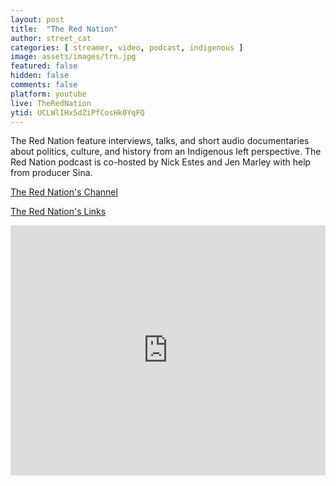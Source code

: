 ```yaml
---
layout: post
title:  "The Red Nation"
author: street_cat
categories: [ streamer, video, podcast, indigenous ]
image: assets/images/trn.jpg
featured: false
hidden: false
comments: false
platform: youtube
live: TheRedNation
ytid: UCLWlIHx5dZiPfCosHk0YqFQ
---
```


The Red Nation feature interviews, talks, and short audio documentaries about politics, culture, and history from an Indigenous left perspective. The Red Nation podcast is co-hosted by Nick Estes and Jen Marley with help from producer Sina.

<a href="https://www.youtube.com/@TheRedNation">The Red Nation's Channel</a>

<a href="https://linktr.ee/Therednation">The Red Nation's Links</a>

<iframe 
width="100%" height="400" 
src="https://www.youtube.com/embed/+lastest?list=PLKWiQX270BMrHNaHuhg_jRGBAg5eiVmnI" 
title="YouTube video player" 
frameborder="0" 
allow="autoplay; encrypted-media; picture-in-picture; web-share"
referrerpolicy="strict-origin-when-cross-origin" 
allowfullscreen>
</iframe>

